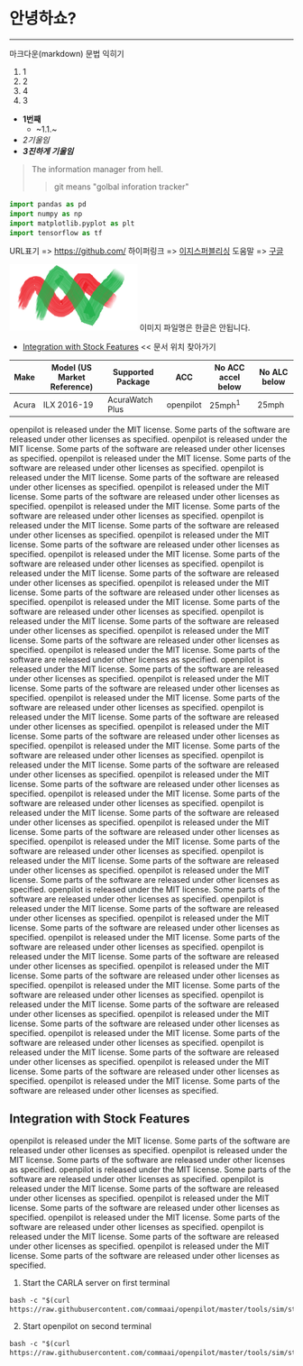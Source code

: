 # 안녕하쇼?
---

마크다운(markdown) 문법 익히기

1. 1
2. 2
4. 4
3. 3
- __1번째__
  - ~1.1.~
- _2기울임_
- ***3진하게 기울임***
> The information manager from hell.
>> git means "golbal inforation tracker"

```python
import pandas as pd
import numpy as np
import matplotlib.pyplot as plt
import tensorflow as tf

```
URL표기 => <https://github.com/>  하이퍼링크 =>  [이지스퍼블리싱](http://www.easyspub.co.kr)  도움말 => [구글](http://google.com, "검색 사이트")

![이미지](./Mark.png) 이미지 파일명은 한글은 안됩니다.

* [Integration with Stock Features](#integration-with-stock-features) << 문서 위치 찾아가기 

| Make      | Model (US Market Reference)   | Supported Package | ACC              | No ACC accel below | No ALC below      |
| ----------| ------------------------------| ------------------| -----------------| -------------------| ------------------|
| Acura     | ILX 2016-19                   | AcuraWatch Plus   | openpilot        | 25mph<sup>1</sup>  | 25mph             |

openpilot is released under the MIT license. Some parts of the software are released under other licenses as specified.
openpilot is released under the MIT license. Some parts of the software are released under other licenses as specified.
openpilot is released under the MIT license. Some parts of the software are released under other licenses as specified.
openpilot is released under the MIT license. Some parts of the software are released under other licenses as specified.
openpilot is released under the MIT license. Some parts of the software are released under other licenses as specified.
openpilot is released under the MIT license. Some parts of the software are released under other licenses as specified.
openpilot is released under the MIT license. Some parts of the software are released under other licenses as specified.
openpilot is released under the MIT license. Some parts of the software are released under other licenses as specified.
openpilot is released under the MIT license. Some parts of the software are released under other licenses as specified.
openpilot is released under the MIT license. Some parts of the software are released under other licenses as specified.
openpilot is released under the MIT license. Some parts of the software are released under other licenses as specified.
openpilot is released under the MIT license. Some parts of the software are released under other licenses as specified.
openpilot is released under the MIT license. Some parts of the software are released under other licenses as specified.
openpilot is released under the MIT license. Some parts of the software are released under other licenses as specified.
openpilot is released under the MIT license. Some parts of the software are released under other licenses as specified.
openpilot is released under the MIT license. Some parts of the software are released under other licenses as specified.
openpilot is released under the MIT license. Some parts of the software are released under other licenses as specified.
openpilot is released under the MIT license. Some parts of the software are released under other licenses as specified.
openpilot is released under the MIT license. Some parts of the software are released under other licenses as specified.
openpilot is released under the MIT license. Some parts of the software are released under other licenses as specified.
openpilot is released under the MIT license. Some parts of the software are released under other licenses as specified.
openpilot is released under the MIT license. Some parts of the software are released under other licenses as specified.
openpilot is released under the MIT license. Some parts of the software are released under other licenses as specified.
openpilot is released under the MIT license. Some parts of the software are released under other licenses as specified.
openpilot is released under the MIT license. Some parts of the software are released under other licenses as specified.
openpilot is released under the MIT license. Some parts of the software are released under other licenses as specified.
openpilot is released under the MIT license. Some parts of the software are released under other licenses as specified.
openpilot is released under the MIT license. Some parts of the software are released under other licenses as specified.
openpilot is released under the MIT license. Some parts of the software are released under other licenses as specified.
openpilot is released under the MIT license. Some parts of the software are released under other licenses as specified.
openpilot is released under the MIT license. Some parts of the software are released under other licenses as specified.
openpilot is released under the MIT license. Some parts of the software are released under other licenses as specified.
openpilot is released under the MIT license. Some parts of the software are released under other licenses as specified.
openpilot is released under the MIT license. Some parts of the software are released under other licenses as specified.
openpilot is released under the MIT license. Some parts of the software are released under other licenses as specified.
openpilot is released under the MIT license. Some parts of the software are released under other licenses as specified.
openpilot is released under the MIT license. Some parts of the software are released under other licenses as specified.
openpilot is released under the MIT license. Some parts of the software are released under other licenses as specified.
openpilot is released under the MIT license. Some parts of the software are released under other licenses as specified.
openpilot is released under the MIT license. Some parts of the software are released under other licenses as specified.
openpilot is released under the MIT license. Some parts of the software are released under other licenses as specified.
openpilot is released under the MIT license. Some parts of the software are released under other licenses as specified.

Integration with Stock Features
------
openpilot is released under the MIT license. Some parts of the software are released under other licenses as specified.
openpilot is released under the MIT license. Some parts of the software are released under other licenses as specified.
openpilot is released under the MIT license. Some parts of the software are released under other licenses as specified.
openpilot is released under the MIT license. Some parts of the software are released under other licenses as specified.
openpilot is released under the MIT license. Some parts of the software are released under other licenses as specified.
openpilot is released under the MIT license. Some parts of the software are released under other licenses as specified.
openpilot is released under the MIT license. Some parts of the software are released under other licenses as specified.
openpilot is released under the MIT license. Some parts of the software are released under other licenses as specified.


1) Start the CARLA server on first terminal
```
bash -c "$(curl https://raw.githubusercontent.com/commaai/openpilot/master/tools/sim/start_carla.sh)"
```
2) Start openpilot on second terminal
```
bash -c "$(curl https://raw.githubusercontent.com/commaai/openpilot/master/tools/sim/start_openpilot_docker.sh)"
```
